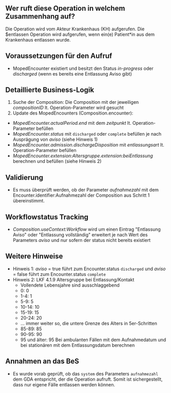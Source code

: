 ## Wer ruft diese Operation in welchem Zusammenhang auf?

Die Operation wird vom Akteur Krankenhaus (KH) aufgerufen. Die $entlassen Operation wird aufgerufen, wenn ein(e) Patient*in aus dem Krankenhaus entlassen wurde.

## Voraussetzungen für den Aufruf

* MopedEncounter existiert und besitzt den Status *in-progress* oder *discharged* (wenn es bereits eine Entlassung Aviso gibt)

## Detaillierte Business-Logik

1. Suche der Composition: Die Composition mit der jeweiligen *compositionID* lt. Operation-Parameter wird gesucht
2. Update des MopedEncounters (Composition.encounter):
  * *MopedEncounter.actualPeriod.end* mit dem *zeitpunkt* lt. Operation-Parameter befüllen
  * *MopedEncounter.status* mit `discharged` oder `complete`  befüllen je nach Ausprägung von *aviso* (siehe Hinweis 1)
  * *MopedEncounter.admission.dischargeDisposition* mit *entlassungsart* lt. Operation-Parameter befüllen
  * *MopedEncounter.extension:Altersgruppe.extension:beiEntlassung* berechnen und befüllen (siehe Hinweis 2)

## Validierung
* Es muss überprüft werden, ob der Parameter *aufnahmezahl* mit dem Encounter.identifier:Aufnahmezahl der Composition aus Schritt 1 übereinstimmt.

## Workflowstatus Tracking
* *Composition.useContext:Workflow* wird um einen Eintrag "Entlassung Aviso" oder "Entlassung vollständig" erweitert je nach Wert des Parameters *aviso* und nur sofern der status nicht bereits existiert

## Weitere Hinweise
* Hinweis 1: *aviso* = true führt zum Encounter.status `discharged` und *aviso* = false führt zum Encounter.status `complete`
* Hinweis 2: LKF 4.1.9 Altersgruppe bei Entlassung/Kontakt
  * Vollendete Lebensjahre sind ausschlaggebend
  * 0: 0
  * 1-4: 1
  * 5-9: 5
  * 10-14: 10
  * 15-19: 15
  * 20-24: 20
  * ... immer weiter so, die untere Grenze des Alters in 5er-Schritten
  * 85-89: 85
  * 90-95: 90
  * 95 und älter: 95
  Bei ambulanten Fällen mit dem Aufnahmedatum und bei stationären mit dem Entlassungsdatum berechnen

## Annahmen an das BeS
* Es wurde vorab geprüft, ob das `system` des Parameters `aufnahmezahl` dem GDA entspricht, der die Operation aufruft. Somit ist sichergestellt, dass nur eigene Fälle entlassen werden können.

